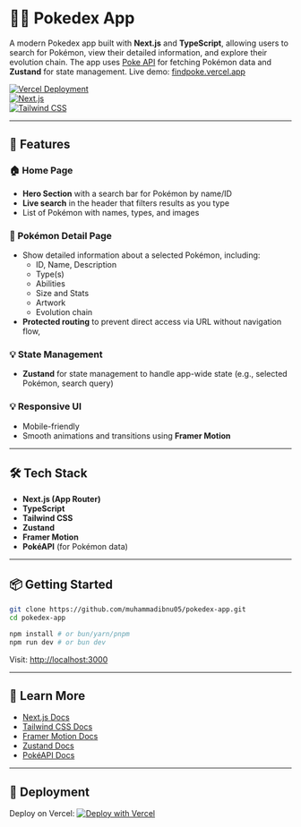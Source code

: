 # 🦸‍♂️ Pokedex App

A modern Pokedex app built with **Next.js** and **TypeScript**, allowing users to search for Pokémon, view their detailed information, and explore their evolution chain. The app uses [Poke API](https://pokeapi.co) for fetching Pokémon data and **Zustand** for state management. Live demo: [findpoke.vercel.app](https://findpoke.vercel.app)

[![Vercel Deployment](https://img.shields.io/badge/Deployed%20on-Vercel-000?logo=vercel&logoColor=white)](https://vercel.com)  
[![Next.js](https://img.shields.io/badge/built%20with-Next.js-000?logo=next.js)](https://nextjs.org)  
[![Tailwind CSS](https://img.shields.io/badge/styled%20with-Tailwind%20CSS-38bdf8?logo=tailwindcss&logoColor=white)](https://tailwindcss.com)

---

## 🚀 Features

### 🏠 Home Page

- **Hero Section** with a search bar for Pokémon by name/ID
- **Live search** in the header that filters results as you type
- List of Pokémon with names, types, and images

### 📄 Pokémon Detail Page

- Show detailed information about a selected Pokémon, including:
  - ID, Name, Description
  - Type(s)
  - Abilities
  - Size and Stats
  - Artwork
  - Evolution chain
- **Protected routing** to prevent direct access via URL without navigation flow,

### 💡 State Management

- **Zustand** for state management to handle app-wide state (e.g., selected Pokémon, search query)

### 💡 Responsive UI

- Mobile-friendly
- Smooth animations and transitions using **Framer Motion**

---

## 🛠️ Tech Stack

- **Next.js (App Router)**
- **TypeScript**
- **Tailwind CSS**
- **Zustand**
- **Framer Motion**
- **PokéAPI** (for Pokémon data)

---

## 📦 Getting Started

```bash
git clone https://github.com/muhammadibnu05/pokedex-app.git
cd pokedex-app

npm install # or bun/yarn/pnpm
npm run dev # or bun dev
```

Visit: [http://localhost:3000](http://localhost:3000)

---

## 🧠 Learn More

- [Next.js Docs](https://nextjs.org/docs)
- [Tailwind CSS Docs](https://tailwindcss.com/docs)
- [Framer Motion Docs](https://www.framer.com/motion/)
- [Zustand Docs](https://github.com/pmndrs/zustand)
- [PokéAPI Docs](https://pokeapi.co/docs/v2)

---

## 📄 Deployment

Deploy on Vercel:
[![Deploy with Vercel](https://vercel.com/button)](https://vercel.com/new)

